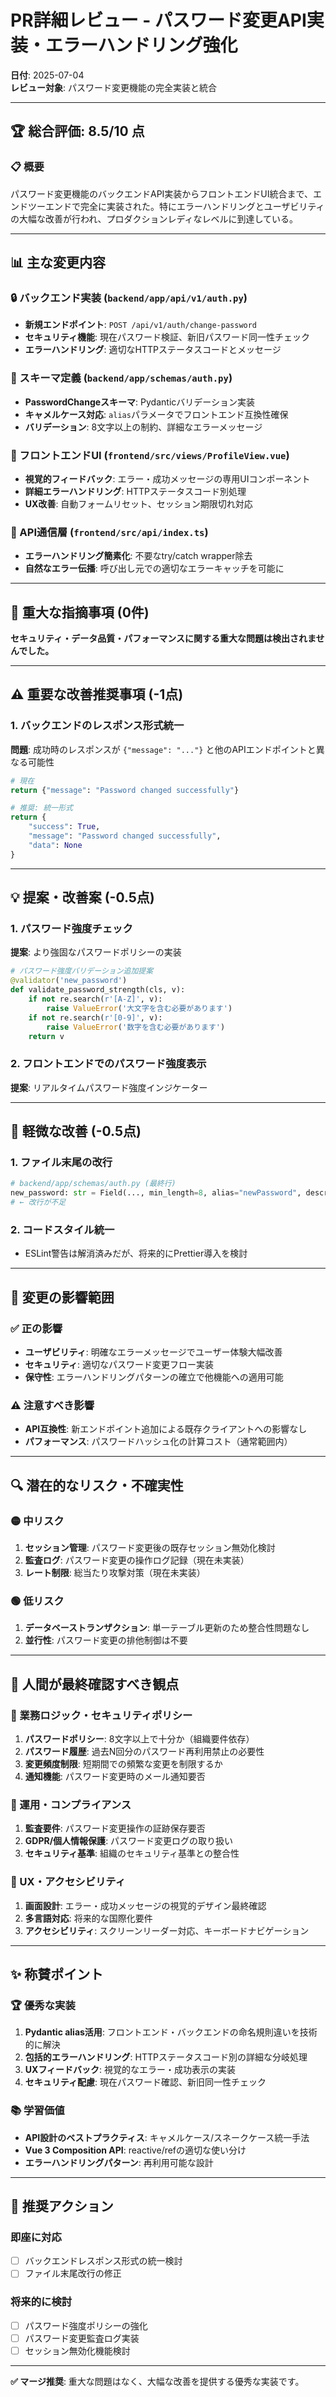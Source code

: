 # PR詳細レビュー - パスワード変更API実装・エラーハンドリング強化

**日付**: 2025-07-04  
**レビュー対象**: パスワード変更機能の完全実装と統合

---

## 🏆 総合評価: 8.5/10 点

### 📋 概要
パスワード変更機能のバックエンドAPI実装からフロントエンドUI統合まで、エンドツーエンドで完全に実装された。特にエラーハンドリングとユーザビリティの大幅な改善が行われ、プロダクションレディなレベルに到達している。

---

## 📊 主な変更内容

### 🔒 バックエンド実装 (`backend/app/api/v1/auth.py`)
- **新規エンドポイント**: `POST /api/v1/auth/change-password`
- **セキュリティ機能**: 現在パスワード検証、新旧パスワード同一性チェック
- **エラーハンドリング**: 適切なHTTPステータスコードとメッセージ

### 📝 スキーマ定義 (`backend/app/schemas/auth.py`) 
- **PasswordChangeスキーマ**: Pydanticバリデーション実装
- **キャメルケース対応**: `alias`パラメータでフロントエンド互換性確保
- **バリデーション**: 8文字以上の制約、詳細なエラーメッセージ

### 🎨 フロントエンドUI (`frontend/src/views/ProfileView.vue`)
- **視覚的フィードバック**: エラー・成功メッセージの専用UIコンポーネント
- **詳細エラーハンドリング**: HTTPステータスコード別処理
- **UX改善**: 自動フォームリセット、セッション期限切れ対応

### 🔌 API通信層 (`frontend/src/api/index.ts`)
- **エラーハンドリング簡素化**: 不要なtry/catch wrapper除去
- **自然なエラー伝播**: 呼び出し元での適切なエラーキャッチを可能に

---

## 🚨 重大な指摘事項 (0件)

**セキュリティ・データ品質・パフォーマンスに関する重大な問題は検出されませんでした。**

---

## ⚠️ 重要な改善推奨事項 (-1点)

### 1. バックエンドのレスポンス形式統一
**問題**: 成功時のレスポンスが `{"message": "..."}` と他のAPIエンドポイントと異なる可能性
```python
# 現在
return {"message": "Password changed successfully"}

# 推奨: 統一形式
return {
    "success": True,
    "message": "Password changed successfully", 
    "data": None
}
```

---

## 💡 提案・改善案 (-0.5点)

### 1. パスワード強度チェック
**提案**: より強固なパスワードポリシーの実装
```python
# パスワード強度バリデーション追加提案
@validator('new_password')
def validate_password_strength(cls, v):
    if not re.search(r'[A-Z]', v):
        raise ValueError('大文字を含む必要があります')
    if not re.search(r'[0-9]', v):
        raise ValueError('数字を含む必要があります')
    return v
```

### 2. フロントエンドでのパスワード強度表示
**提案**: リアルタイムパスワード強度インジケーター

---

## 📝 軽微な改善 (-0.5点)

### 1. ファイル末尾の改行
```python
# backend/app/schemas/auth.py (最終行)
new_password: str = Field(..., min_length=8, alias="newPassword", description="新しいパスワード（8文字以上）")
# ← 改行が不足
```

### 2. コードスタイル統一
- ESLint警告は解消済みだが、将来的にPrettier導入を検討

---

## 🎯 変更の影響範囲

### ✅ 正の影響
- **ユーザビリティ**: 明確なエラーメッセージでユーザー体験大幅改善
- **セキュリティ**: 適切なパスワード変更フロー実装
- **保守性**: エラーハンドリングパターンの確立で他機能への適用可能

### ⚠️ 注意すべき影響
- **API互換性**: 新エンドポイント追加による既存クライアントへの影響なし
- **パフォーマンス**: パスワードハッシュ化の計算コスト（通常範囲内）

---

## 🔍 潜在的なリスク・不確実性

### 🟡 中リスク
1. **セッション管理**: パスワード変更後の既存セッション無効化検討
2. **監査ログ**: パスワード変更の操作ログ記録（現在未実装）
3. **レート制限**: 総当たり攻撃対策（現在未実装）

### 🟢 低リスク  
1. **データベーストランザクション**: 単一テーブル更新のため整合性問題なし
2. **並行性**: パスワード変更の排他制御は不要

---

## 👥 人間が最終確認すべき観点

### 🔐 業務ロジック・セキュリティポリシー
1. **パスワードポリシー**: 8文字以上で十分か（組織要件依存）
2. **パスワード履歴**: 過去N回分のパスワード再利用禁止の必要性
3. **変更頻度制限**: 短期間での頻繁な変更を制限するか
4. **通知機能**: パスワード変更時のメール通知要否

### 📧 運用・コンプライアンス
1. **監査要件**: パスワード変更操作の証跡保存要否
2. **GDPR/個人情報保護**: パスワード変更ログの取り扱い
3. **セキュリティ基準**: 組織のセキュリティ基準との整合性

### 🎨 UX・アクセシビリティ
1. **画面設計**: エラー・成功メッセージの視覚的デザイン最終確認
2. **多言語対応**: 将来的な国際化要件
3. **アクセシビリティ**: スクリーンリーダー対応、キーボードナビゲーション

---

## ✨ 称賛ポイント

### 🏆 優秀な実装
1. **Pydantic alias活用**: フロントエンド・バックエンドの命名規則違いを技術的に解決
2. **包括的エラーハンドリング**: HTTPステータスコード別の詳細な分岐処理
3. **UXフィードバック**: 視覚的なエラー・成功表示の実装
4. **セキュリティ配慮**: 現在パスワード確認、新旧同一性チェック

### 📚 学習価値
- **API設計のベストプラクティス**: キャメルケース/スネークケース統一手法
- **Vue 3 Composition API**: reactive/refの適切な使い分け
- **エラーハンドリングパターン**: 再利用可能な設計

---

## 🎯 推奨アクション

### 即座に対応
- [ ] バックエンドレスポンス形式の統一検討
- [ ] ファイル末尾改行の修正

### 将来的に検討  
- [ ] パスワード強度ポリシーの強化
- [ ] パスワード変更監査ログ実装
- [ ] セッション無効化機能検討

---

**✅ マージ推奨**: 重大な問題はなく、大幅な改善を提供する優秀な実装です。